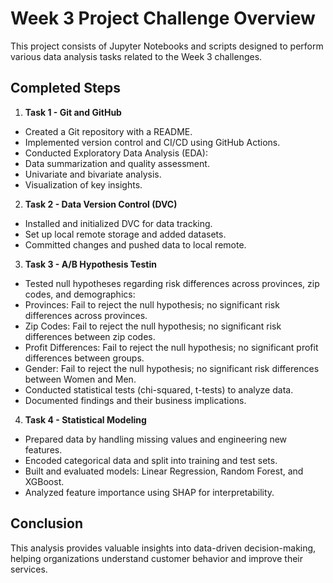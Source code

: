 # Week 3 Project Challenge Overview
This project consists of Jupyter Notebooks and scripts designed to perform various data analysis tasks related to 
the Week 3 challenges.

## Completed Steps

1. **Task 1 - Git and GitHub**
- Created a Git repository with a README.
- Implemented version control and CI/CD using GitHub Actions.
- Conducted Exploratory Data Analysis (EDA):
- Data summarization and quality assessment.
- Univariate and bivariate analysis.
- Visualization of key insights.

2. **Task 2 - Data Version Control (DVC)**

- Installed and initialized DVC for data tracking.
- Set up local remote storage and added datasets.
- Committed changes and pushed data to local remote.

3. **Task 3 - A/B Hypothesis Testin**

- Tested null hypotheses regarding risk differences across provinces, zip codes, and demographics:
- Provinces: Fail to reject the null hypothesis; no significant risk differences across provinces.
- Zip Codes: Fail to reject the null hypothesis; no significant risk differences between zip codes.
- Profit Differences: Fail to reject the null hypothesis; no significant profit differences between groups.
- Gender: Fail to reject the null hypothesis; no significant risk differences between Women and Men.
- Conducted statistical tests (chi-squared, t-tests) to analyze data.
- Documented findings and their business implications.
4. **Task 4 - Statistical Modeling**

- Prepared data by handling missing values and engineering new features.
- Encoded categorical data and split into training and test sets.
- Built and evaluated models: Linear Regression, Random Forest, and XGBoost.
- Analyzed feature importance using SHAP for interpretability.

## Conclusion
This analysis provides valuable insights into data-driven decision-making, helping organizations understand customer behavior and improve their services.